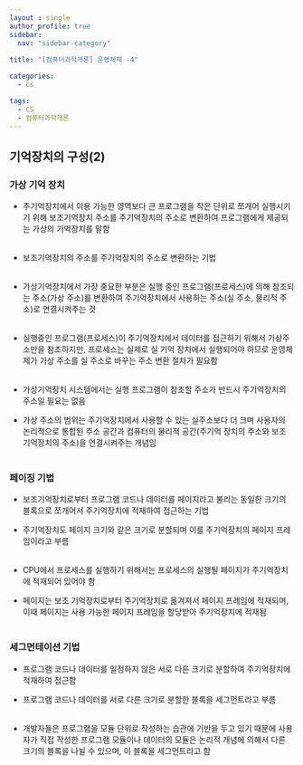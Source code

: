 ```yaml
---
layout : single
author_profile: true
sidebar: 
  nav: "sidebar-category"
  
title: "[컴퓨터과학개론] 운영체제 -4"

categories:
  - cs

tags:
  - CS
  - 컴퓨터과학개론
---
```


## 기억장치의 구성(2)

### 가상 기억 장치
- 주기억장치에서 이용 가능한 영역보다 큰 프로그램을 작은 단위로 쪼개어 실행시키기 위해 보조기억장치 주소를 주기억장치의 주소로 변환하여 프로그램에게 제공되는 가상의 기억장치를 말함<br><br>

- 보조기억장치의 주소를 주기억장치의 주소로 변환하는 기법<br><br>

- 가상기억장치에서 가장 중요한 부분은 실행 중인 프로그램(프로세스)에 의해 참조되는 주소(가상 주소)를 변환하여 주기억장치에서 사용하는 주소(실 주소, 물리적 주소)로 연결시켜주는 것<br><br>

- 실행중인 프로그램(프로세스)이 주기억장치에서 데이터를 접근하기 위해서 가상주소만을 참조하지만, 프로세스는 실제로 실 기억 장치에서 실행되어야 하므로 운영체제가 가상 주소를 실 주소로 바꾸는 주소 변환 절차가 필요함<br><br>

- 가상기억장치 시스템에서는 실행 프로그램이 참조할 주소가 반드시 주기억장치의 주소일 필요는 없음<br>
- 가상 주소의 범위는 주기억장치에서 사용할 수 있는 실주소보다 더 크며 사용자의 논리적으로 통합된 주소 공간과 컴퓨터의 물리적 공간(주기억 장치의 주소와 보조 기억장치의 주소)을 연결시켜주는 개념임<br><br>

### 페이징 기법
- 보조기억장치로부터 프로그램 코드나 데이터를 페이지라고 불리는 동일한 크기의 블록으로 쪼개어서 주기억장치에 적재하여 접근하는 기법<br>
- 주기억장치도 페이지 크기와 같은 크기로 분할되며 이를 주기억장치의 페이지 프레임이라고 부름<br><br>

- CPU에서 프로세스를 실행하기 위해서는 프로세스의 실행될 페이지가 주기억장치에 적재되어 있어야 함<br>
- 페이지는 보조 기억장치로부터 주기억장치로 옮겨져서 페이지 프레임에 적재되며, 이때 페이지는 사용 가능한 페이지 프레임을 할당받아 주기억장치에 적재됨<br><br>

### 세그먼테이션 기법
- 프로그램 코드나 데이터를 일정하지 않은 서로 다른 크기로 분할하여 주기억장치에 적재하여 접근함<br>
- 프로그램 코드나 데이터를 서로 다른 크기로 분할한 블록을 세그먼트라고 부름<br><br>

- 개발자들은 프로그램을 모듈 단위로 작성하는 습관에 기반을 두고 있기 때문에 사용자가 직접 작성한 프로그램 모듈이나 데이터의 모듈은 논리적 개념에 의해서 다른 크기의 블록을 나뉠 수 있으며, 이 블록을 세그먼트라고 함<br><br>
